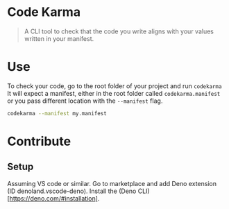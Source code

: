 # Code Karma

> A CLI tool to check that the code you write aligns with your values written in your manifest.

# Use

To check your code, go to the root folder of your project and run `codekarma` 
It will expect a manifest, either in the root folder called `codekarma.manifest` or you pass different location with the `--manifest` flag.

```bash
codekarma --manifest my.manifest
```

# Contribute

## Setup

Assuming VS code or similar. 
Go to marketplace and add Deno extension (ID denoland.vscode-deno).
Install the (Deno CLI)[https://deno.com/#installation].
